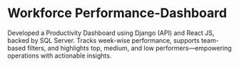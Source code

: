 # Workforce Performance-Dashboard
Developed a Productivity Dashboard using Django (API) and React JS, backed by SQL Server. Tracks week-wise performance, supports team-based filters, and highlights top, medium, and low performers—empowering operations with actionable insights.
